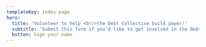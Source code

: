 ```yaml
---
templateKey: index-page
hero:
  title: 'Volunteer to help <br/>the Debt Collective build power!'
  subtitle: 'Submit this form if you’d like to get involved in the Debt Collective. If you are looking to start a local group/collective, please email winter@debtcollective.org instead. <i>We’ll review your submission and get back to you soon. We will keep your information as secure and private as possible.</i>'
  button: Sign your name
---
```


